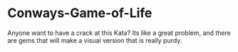 Conways-Game-of-Life
====================

Anyone want to have a crack at this Kata? Its like a great problem, and there are gems that will make a visual version that is really purdy.
